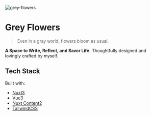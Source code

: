 ![grey-flowers](https://moe.nonhana.pics/grey-flowers.webp)

# Grey Flowers

> Even in a gray world, flowers bloom as usual.

**A Space to Write, Reflect, and Savor Life.**
Thoughtfully designed and lovingly crafted by myself.

## Tech Stack

Built with:

- [Nuxt3](https://nuxt.com)
- [Vue3](https://vuejs.org)
- [Nuxt Content2](https://content.nuxt.com)
- [TailwindCSS](https://tailwindcss.com)
